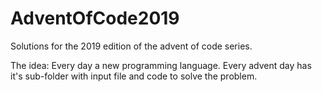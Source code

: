 # AdventOfCode2019
Solutions for the 2019 edition of the advent of code series.

The idea: Every day a new programming language. Every advent day has it's sub-folder with input file and code to solve the problem.